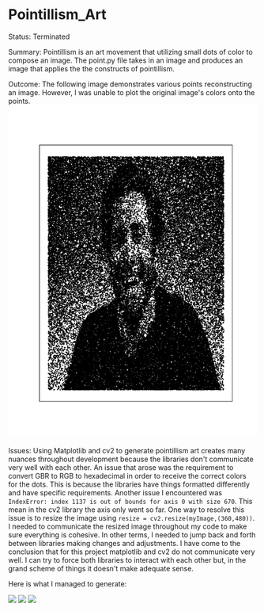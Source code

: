 # Pointillism_Art

Status: Terminated

Summary: Pointillism is an art movement that utilizing small dots of color to compose an image. The point.py file takes in an image and produces an image that applies the the constructs of pointillism.

Outcome: The following image demonstrates various points reconstructing an image. However, I was unable to plot the original image's colors onto the points.
![](images/scatter4.png)

Issues: Using Matplotlib and cv2 to generate pointillism art creates many nuances throughout development because the libraries don't communicate very well with each other. An issue that arose was the requirement to convert GBR to RGB to hexadecimal in order to receive the correct colors for the dots. This is because the libraries have things formatted differently and have specific requirements. Another issue I encountered was ```IndexError: index 1137 is out of bounds for axis 0 with size 670```. This mean in the cv2 library the axis only went so far. One way to resolve this issue is to resize the image using ```resize = cv2.resize(myImage,(360,480))```. I needed to communicate the resized image throughout my code to make sure everything is cohesive. In other terms, I needed to jump back and forth between libraries making changes and adjustments. I have come to the conclusion that for this project matplotlib and cv2 do not communicate very well. I can try to force both libraries to interact with each other but, in the grand scheme of things it doesn't make adequate sense.

Here is what I managed to generate:

![](images/scatter1.png)
![](images/scatter2.png)
![](images/scatter3.png)


